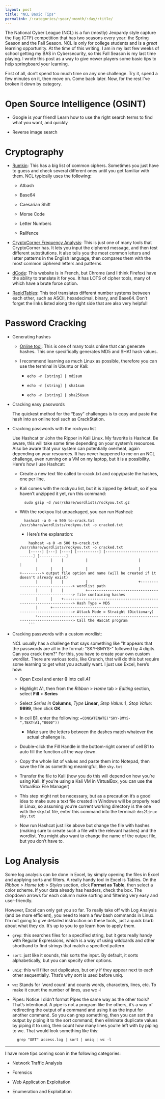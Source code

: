 ```yaml
---
layout: post
title: "NCL Basic Tips"
permalink: /:categories/:year/:month/:day/:title/
---
```


The National Cyber League (NCL) is a fun (mostly) Jeopardy style capture the flag (CTF) competition that has two seasons every year: the Spring Season and the Fall Season. NCL is only for college students and is a _great_ learning opportunity. At the time of this writing, I am in my last few weeks of school getting my BAS in Cybersecurity, so this Fall Season is my last time playing. I wrote this post as a way to give newer players some basic tips to help springboard your learning.

First of all, don’t spend too much time on any one challenge. Try it, spend a few minutes on it, then move on. Come back later. Now, for the rest I've broken it down by category.

# Open Source Intelligence (OSINT)

* Google is your friend! Learn how to use the right search terms to find what you want, and quickly

* Reverse image search

# Cryptography

* [Rumkin](http://rumkin.com/tools/cipher/): This has a big list of common ciphers. Sometimes you just have to guess and check several different ones until you get familiar with them. NCL typically uses the following:
    * Atbash
    
    * Base64

    * Caesarian Shift

    * Morse Code

    * Letter Numbers

    * Railfence

* [CryptoCorner Frequency Analysis](https://crypto.interactive-maths.com/frequency-analysis-breaking-the-code.html): This is just one of many tools that CryptoCorner has. It lets you input the ciphered message, and then test different substitutions. It also tells you the most common letters and letter patterns in the English language, then compares them with the most common ciphered letters and patterns.

* [dCode](https://www.dcode.fr/): This website is in French, but Chrome (and I think Firefox) have the ability to translate it for you. It has LOTS of cipher tools, many of which have a brute force option.

* [RapidTables](https://www.dcode.fr/): This tool translates different number systems between each other, such as ASCII, hexadecimal, binary, and Base64. Don’t forget the links listed along the right side that are also very helpful!

# Password Cracking

* Generating hashes

    * [Online tool](https://www.md5hashgenerator.com/): This is one of many tools online that can generate hashes. This one specifically generates MD5 and SHA1 hash values.

    * I recommend learning as much Linux as possible, therefore you can use the terminal in Ubuntu or Kali:

        * `echo -n [string] | md5sum`

        * `echo -n [string] | sha1sum`

        * `echo -n [string] | sha256sum`

* Cracking easy passwords

    The quickest method for the “Easy” challenges is to copy and paste the hash into an online tool such as CrackStation.

* Cracking passwords with the rockyou list

    Use Hashcat or John the Ripper in Kali Linux. My favorite is Hashcat. Be aware, this will take some time depending on your system’s resources. Also be aware that your system can potentially overheat, again depending on your resources. It has never happened to me on an NCL challenge, even running on a VM on my laptop, but it is a possibility. Here’s how I use Hashcat:

    * Create a new text file called to-crack.txt and copy/paste the hashes, one per line.

    * Kali comes with the rockyou list, but it is zipped by default, so if you haven’t unzipped it yet, run this command:
       
        <pre><code><span style="color:rgba(255, 255, 255, 0.5)">$</span> sudo gzip -d /usr/share/wordlists/rockyou.txt.gz</code></pre>

    * With the rockyou list unpackaged, you can run Hashcat:
        
        <pre><code><span style="color:rgba(255, 255, 255, 0.5)">$</span> hashcat -a 0 -m 500 to-crack.txt /usr/share/wordlists/rockyou.txt -o cracked.txt</code></pre>

        * Here’s the explanation:

        ```
            hashcat -a 0 -m 500 to-crack.txt /usr/share/wordlists/rockyou.txt -o cracked.txt
            [-----] [---] [----] [----------] [------------------------------] [------------]
               |      |    |          |                       |                      |
               |      |    |          |                       |                      +---------> output file option and name (will be created if it doesn't already exist)
               |      |    |          |                       +--------------------------------> wordlist path
               |      |    |          +--------------------------------------------------------> file containing hashes
               |      |    +-------------------------------------------------------------------> Hash Type = MD5
               |      +------------------------------------------------------------------------> Attack Mode = Straight (Dictionary)
               +-------------------------------------------------------------------------------> Call the Hascat program
            ```
 
* Cracking passwords with a custom wordlist:

    NCL usually has a challenge that says something like "It appears that the passwords are all in the format: "SKY-BMYS-" followed by 4 digits. Can you crack them?" For this, you have to create your own custom wordlist. There are various tools, like Crunch, that will do this but require some learning to get what you actually want. I just use Excel, here’s how:

    * Open Excel and enter **0** into cell _A1_

    * Highlight A1, then from the _Ribbon_ > _Home_ tab > _Editing_ section, select **Fill** > **Series**

    * Select _Series in_ **Columns**, _Type_ **Linear**, _Step Value:_ **1**, _Stop Value:_ **9999**, then click **OK**

    * In cell B1, enter the following: `=CONCATENATE("SKY-BMYS-",TEXT(A1,"0000"))`

        * Make sure the letters between the dashes match whatever the actual challenge is.

    * Double-click the Fill Handle in the bottom-right corner of cell B1 to auto fill the function all the way down.

    * Copy the whole list of values and paste them into Notepad, then save the file as something meaningful, like `sky.txt`

    * Transfer the file to Kali (how you do this will depend on how you’re using Kali. If you’re using a Kali VM in VirtualBox, you can use the VirtualBox File Manager)

    * This step might not be necessary, but as a precaution it’s a good idea to make sure a text file created in Windows will be properly read in Linux, so assuming you’re current working directory is the one with the sky.txt file, enter this command into the terminal: `dos2linux sky.txt`

    * Now run Hashcat just like above but change the file with hashes (making sure to create such a file with the relevant hashes) and the wordlist. You might also want to change the name of the output file, but you don’t have to.

# Log Analysis

Some log analysis can be done in Excel, by simply opening the files in Excel and applying sorts and filters. A really handy tool in Excel is Tables. On the _Ribbon > Home tab > Styles_ section, click **Format as Table**, then select a color scheme. If your data already has headers, check the box. The dropdown arrows for each column make sorting and filtering very easy and user-friendly.

However, Excel can only get you so far. To really take off with Log Analysis (and be more efficient), you need to learn a few bash commands in Linux. I’m not going to give detailed instruction on these tools, just a quick blurb about what they do. It’s up to you to go learn how to apply them.

* `grep`: this searches files for a specified string, but it gets really handy with Regular Expressions, which is a way of using wildcards and other shorthand to find strings that match a specified pattern.

* `sort`: just like it sounds, this sorts the input. By default, it sorts alphabetically, but you can specify other options.

* `uniq`: this will filter out duplicates, but only if they appear next to each other sequentially. That’s why sort is used before uniq.

* `wc`: Stands for ‘word count’ and counts words, characters, lines, etc. To make it count the number of lines, use wc -l

* Pipes: Notice I didn’t format Pipes the same way as the other tools? That’s intentional. A pipe is not a program like the others, it’s a way of redirecting the output of a command and using it as the input for another command. So you can grep something, then you can sort the output by piping it to the sort command, then eliminate duplicate values by piping it to uniq, then count how many lines you’re left with by piping to wc. That would look something like this:

    <pre><code><span style="color:rgba(255, 255, 255, 0.5)">$</span> grep "GET" access.log | sort | uniq | wc -l</code></pre>

* * *

I have more tips coming soon in the following categories:

* Network Traffic Analysis

* Forensics

* Web Application Exploitation

* Enumeration and Exploitation

